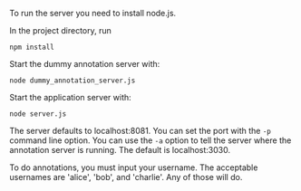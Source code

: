 To run the server you need to install node.js.

In the project directory, run

`npm install`

Start the dummy annotation server with:

`node dummy_annotation_server.js`

Start the application server with:

`node server.js`

The server defaults to localhost:8081. You can set the port with the `-p` command line option. You can use the `-a` option to tell the server where the annotation server is running. The default is localhost:3030.

To do annotations, you must input your username. The acceptable usernames are 'alice', 'bob', and 'charlie'. Any of those will do.
